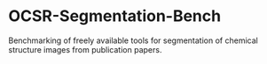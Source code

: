 # OCSR-Segmentation-Bench
Benchmarking of freely available tools for segmentation of chemical structure images from publication papers.
